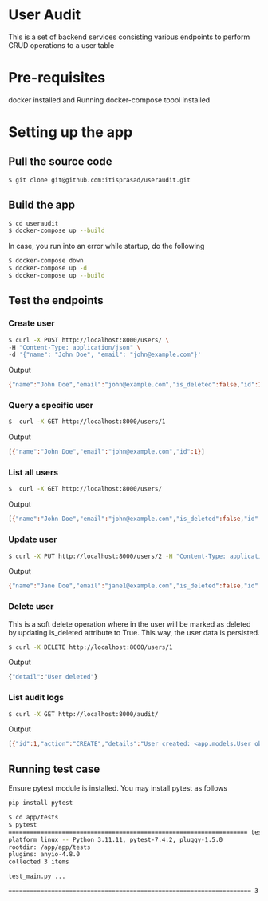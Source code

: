 # User Audit
This is a set of backend services consisting various endpoints to perform CRUD operations to a user table

# Pre-requisites
docker installed and Running
docker-compose toool installed


# Setting up the app
## Pull the source code
```bash
$ git clone git@github.com:itisprasad/useraudit.git
```

## Build the app
```bash
$ cd useraudit
$ docker-compose up --build
```    

In case, you run into an error while startup, do the following
```bash
$ docker-compose down
$ docker-compose up -d
$ docker-compose up --build
```    

## Test the endpoints
### Create user
```bash
$ curl -X POST http://localhost:8000/users/ \
-H "Content-Type: application/json" \
-d '{"name": "John Doe", "email": "john@example.com"}'
``` 

Output
```bash
{"name":"John Doe","email":"john@example.com","is_deleted":false,"id":1}i
``` 

### Query a specific user
```bash
$  curl -X GET http://localhost:8000/users/1
```

Output
```bash
[{"name":"John Doe","email":"john@example.com","id":1}]
```


### List all users
```bash
$  curl -X GET http://localhost:8000/users/
``` 

Output
```bash
[{"name":"John Doe","email":"john@example.com","is_deleted":false,"id":1},{"name":"Jane Doe","email":"jane@example.com","is_deleted":false,"id":2}]i
``` 

### Update user
```bash
$ curl -X PUT http://localhost:8000/users/2 -H "Content-Type: application/json" -d '{"name": "Jane Doe", "email": "jane1@example.com"}'
``` 

Output
```bash
{"name":"Jane Doe","email":"jane1@example.com","is_deleted":false,"id":2}
``` 

### Delete user
This is a soft delete operation where in the user will be marked as deleted by updating is_deleted attribute to True.  This way, the user data is persisted.
```bash
$ curl -X DELETE http://localhost:8000/users/1
``` 

Output
```bash
{"detail":"User deleted"}
``` 

### List audit logs
```bash
$ curl -X GET http://localhost:8000/audit/
``` 

Output
```bash
[{"id":1,"action":"CREATE","details":"User created: <app.models.User object at 0x7f9fbb1346d0>","timestamp":"2025-01-15T01:46:35.817502"},{"id":2,"action":"CREATE","details":"User created: <app.models.User object at 0x7f9fbb174b50>","timestamp":"2025-01-15T01:52:13.623000"},{"id":3,"action":"UPDATE","details":"User updated: <app.models.User object at 0x7f9fba905050>","timestamp":"2025-01-15T01:54:16.762529"},{"id":4,"action":"UPDATE","details":"User updated: <app.models.User object at 0x7f9fba906d10>","timestamp":"2025-01-15T01:54:51.029560"},{"id":5,"action":"DELETE","details":"User deleted: <app.models.User object at 0x7f9fba9068d0>","timestamp":"2025-01-15T01:56:21.506760"}]
``` 

## Running test case
Ensure pytest module is installed.
You may install pytest as follows

```bash
pip install pytest
``` 

```bash
$ cd app/tests
$ pytest
=================================================================== test session starts ====================================================================
platform linux -- Python 3.11.11, pytest-7.4.2, pluggy-1.5.0
rootdir: /app/app/tests
plugins: anyio-4.8.0
collected 3 items

test_main.py ...                                                                                                                                     [100%]

==================================================================== 3 passed in 0.86s =====================================================================
```
